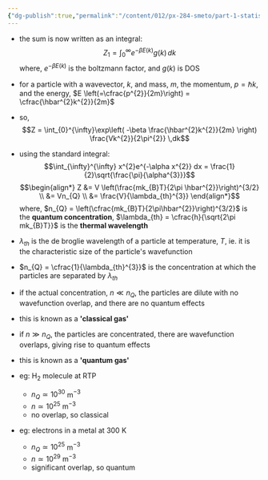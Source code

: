 ```yaml
---
{"dg-publish":true,"permalink":"/content/012/px-284-smeto/part-1-statistical-mechanics/h-gases/px-284-h2-single-particle-partition-function/","noteIcon":"1","created":"2025-01-09T15:33:25.013+00:00","updated":"2025-01-09T16:03:43.602+00:00"}
---
```


- the sum is now written as an integral:
$$Z_{1} = \int_{0}^{\infty} e^{-\beta E(k)}g(k)\,dk$$
	where, $e^{-\beta E(k)}$ is the boltzmann factor, and ${} g(k)$ is DOS

- for a particle with a wavevector, $k$, and mass, $m$, the momentum, $p = \hbar k$, and the energy, $E \left(=\cfrac{p^{2}}{2m}\right)  = \cfrac{\hbar^{2}k^{2}}{2m}$

- so,
$$Z = \int_{0}^{\infty}\exp\left( -\beta \frac{\hbar^{2}k^{2}}{2m} \right) \frac{Vk^{2}}{2\pi^{2}} \,dk$$
- using the standard integral:
$$\int_{\infty}^{\infty} x^{2}e^{-\alpha x^{2}} dx = \frac{1}{2}\sqrt{\frac{\pi}{\alpha^{3}}}$$ $$\begin{align*}
Z &= V \left(\frac{mk_{B}T}{2\pi \hbar^{2}}\right)^{3/2} \\
&= Vn_{Q} \\
&= \frac{V}{\lambda_{th}^{3}}
\end{align*}$$
	where, 
		$n_{Q} = \left(\cfrac{mk_{B}T}{2\pi\hbar^{2}}\right)^{3/2}$ is the **quantum concentration**,
		$\lambda_{th} = \cfrac{h}{\sqrt{2\pi mk_{B}T}}$  is the **thermal wavelength**

- $\lambda_{th}$ is the de broglie wavelength of a particle at temperature, $T$, ie. it is the characteristic size of the particle's wavefunction
- $n_{Q} = \cfrac{1}{\lambda_{th}^{3}}$ is the concentration at which the particles are separated by $\lambda_{th}$

- if the actual concentration, $n \ll n_{Q}$, the particles are dilute with no wavefunction overlap, and there are no quantum effects
- this is known as a **'classical gas'**

- if $n \gg n_{Q}$, the particles are concentrated, there are wavefunction overlaps, giving rise to quantum effects
- this is known as a **'quantum gas'**

- eg: H$_{2}$ molecule at RTP
	- $n_{Q} \simeq 10^{30}$ m$^{-3}$
	- $n \simeq 10^{25}$ m$^{-3}$
	- no overlap, so classical

- eg: electrons in a metal at $300$ K
	- $n_{Q} \simeq 10^{25}$ m$^{-3}$
	- $n \simeq 10^{29}$ m$^{-3}$
	- significant overlap, so quantum
